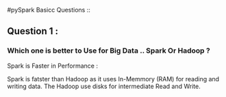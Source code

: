 #pySpark Basicc Questions ::

## Question 1 :
### Which one is better to Use for Big Data .. Spark Or Hadoop ?


Spark is Faster in Performance :

Spark is fatster than Hadoop as it uses In-Memmory (RAM) for reading and writing data.
The Hadoop use disks for intermediate Read and Write.
